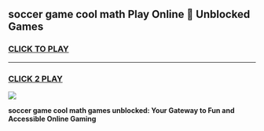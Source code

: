 
## soccer game cool math Play Online 👋 Unblocked Games
<h3>
<a href="https://news.freeplayer.one?title=soccer_game_cool_math&ref=17CMG">CLICK TO PLAY</a></h3>
<hr>

<h3>
<a href="https://news.freeplayer.one?title=soccer_game_cool_math&ref=17CMG">CLICK 2 PLAY</a>
  
</h3>

<a href="https://news.freeplayer.one?title=soccer_game_cool_math&ref=17CMG/"><img src="https://clearcache.store/games.png"></a>


**soccer game cool math games unblocked: Your Gateway to Fun and Accessible Online Gaming**
